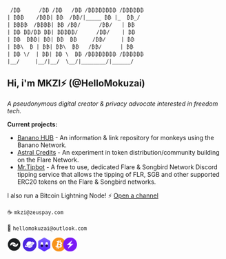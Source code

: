 ```
 /₿₿      /₿₿ /₿₿   /₿₿ /₿₿₿₿₿₿₿₿ /₿₿₿₿₿₿
| ₿₿₿    /₿₿₿| ₿₿  /₿₿/|_____ ₿₿ |_  ₿₿_/
| ₿₿₿₿  /₿₿₿₿| ₿₿ /₿₿/      /₿₿/   | ₿₿  
| ₿₿ ₿₿/₿₿ ₿₿| ₿₿₿₿₿/      /₿₿/    | ₿₿  
| ₿₿  ₿₿₿| ₿₿| ₿₿  ₿₿     /₿₿/     | ₿₿  
| ₿₿\  ₿ | ₿₿| ₿₿\  ₿₿   /₿₿/      | ₿₿  
| ₿₿ \/  | ₿₿| ₿₿ \  ₿₿ /₿₿₿₿₿₿₿₿ /₿₿₿₿₿₿
|__/     |__/|__/  \__/|________/|______/
```

## Hi, i'm MKZI⚡️ (@HelloMokuzai)
*A pseudonymous digital creator & privacy advocate interested in freedom tech.*

**Current projects:**
- [Banano HUB](https://hub.banano.network/) - An information & link repository for monkeys using the Banano Network.
- [Astral Credits](https://astralcredits.xyz/) - An experiment in token distribution/community building on the Flare Network.
- [Mr.Tipbot](https://www.astralcredits.xyz/tipbot) - A free to use, dedicated Flare & Songbird Network Discord tipping service that allows the tipping of FLR, SGB and other supported ERC20 tokens on the Flare & Songbird networks.

I also run a Bitcoin Lightning Node! ⚡️ [Open a channel](https://github.com/HelloMokuzai/LightningNode)

☕ `mkzi@zeuspay.com`

💌 `hellomokuzai@outlook.com`

[<img src="https://github.com/HelloMokuzai/banano-hub/blob/main/images/bananohub.png" alt="drawing" height="32"/>](https://hub.banano.network/) [<img src="https://raw.githubusercontent.com/HelloMokuzai/AstralCredits/main/images/XAC.png" alt="drawing" height="32"/>](https://www.astralcredits.xyz/) [<img src="https://raw.githubusercontent.com/HelloMokuzai/AstralCredits/main/images/MrTipbot.png" alt="drawing" width="28"/>](https://www.astralcredits.xyz/tipbot) [<img src="https://raw.githubusercontent.com/HelloMokuzai/LightningNode/main/images/ln-btc.png" alt="drawing" height="32"/>](https://github.com/HelloMokuzai/LightningNode)
